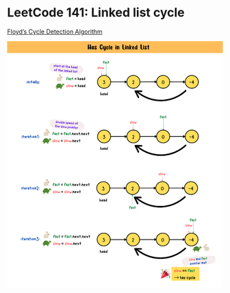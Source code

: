 # LeetCode 141: Linked list cycle
[Floyd’s Cycle Detection Algorithm](https://yuminlee2.medium.com/floyds-cycle-detection-algorithm-b27ed50c607f)

![lined list cycle-summary-card](https://github.com/ClaireLee22/Leetcode/blob/main/LeetCode%20141-Linked%20list%20cycle/images/has%20cycle%20process.png)
